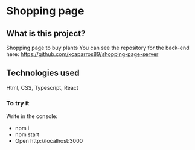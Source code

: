 # Shopping page

## What is this project?

Shopping page to buy plants
You can see the repository for the back-end here: https://github.com/xcaparros89/shopping-page-server

## Technologies used

Html, CSS, Typescript, React

### To try it

Write in the console:
- npm i
- npm start
- Open http://localhost:3000
